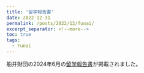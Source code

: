```yaml
---
title: '留学報告書'
date: 2022-12-31
permalink: /posts/2022/12/funai/
excerpt_separator: <!--more-->
toc: true
tags:
  - Funai
---
```

船井財団の2024年6月の[留学報告書](https://admin.funaifoundation.jp/upload/funai/user/g0ye8xv1czhr.pdf)が掲載されました。
<!--more-->
